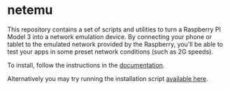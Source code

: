 # netemu

This repository contains a set of scripts and utilities to turn a Raspberry
PI Model 3 into a network emulation device. By connecting your phone or
tablet to the emulated network provided by the Raspberry, you'll be able to
test your apps in some preset network conditions (such as 2G speeds).

To install, follow the instructions in the [documentation][docs].

Alternatively you may try running the installation script
[available here][install-script].

  [docs]: https://github.com/OutSystems/netemu/tree/docs/docs
  [install-script]: https://github.com/OutSystems/netemu/blob/master/install_netemu.sh
